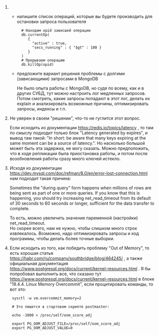 1.
    - напишите список операций, которые вы будете производить для остановки запроса пользователя

            # Находим opid зависшей операции 
            db.currentOp(
               {
                 "active" : true,
                 "secs_running" : { "$gt" : 180 }
               }
            )
            # Прерываем операцию
            db.killOp(opid)
    
    - предложите вариант решения проблемы с долгими (зависающими) запросами в MongoDB
    
        Не было опыта работы с MongoDB, но судя по всему, как и в других СУБД, тут можно настроить лог медленных запросов. Потом смотреть, какие запросы попадают в этот лог, делать их explain и анализировать возможные причины, оптимизировать запросы, индексы и т.п.
    
2. Не уверен в своем "решении", что-то не гуглится этот вопрос.  
      
    Если исходить из документации https://redis.io/topics/latency , то там по смыслу подходит только блок "Latency generated by expires", и вывод там такой: "In short: be aware that many keys expiring at the same moment can be a source of latency.". Но насколько большой может быть эта задержка, не могу сказать. Можно предположить, что в ходе репликации была приостановка работы, и потом после возобновления работы сразу много ключей истекло.

3. Исходя из документации https://dev.mysql.com/doc/refman/8.0/en/error-lost-connection.html нам подходит такая причина:  
      
    Sometimes the "during query" form happens when millions of rows are being sent as part of one or more queries. If you know that this is happening, you should try increasing net_read_timeout from its default of 30 seconds to 60 seconds or longer, sufficient for the data transfer to complete.  
      
    То есть, можно увеличить значение паременной (настройки) net_read_timeout.  
    Но скорее всего, нам не нужно, чтобы слишком много строк извлекалось. Возможно, надо оптимизировать запросы и код программы, чтобы делать более точные выборки.

4. Если исходить из того, как победить проблему "Out of Memory", то есть хорошая статья https://habr.com/ru/company/southbridge/blog/464245/ , а также официальная документация https://www.postgresql.org/docs/current/kernel-resources.html . Я бы попробовал выполнить все, что сказано тут https://www.postgresql.org/docs/current/kernel-resources.html в блоке "19.4.4. Linux Memory Overcommit", если процитировать команды, то вот это:

        sysctl -w vm.overcommit_memory=2

        # Это пишется в стартовом скрипте postmaster:

        echo -1000 > /proc/self/oom_score_adj

        export PG_OOM_ADJUST_FILE=/proc/self/oom_score_adj
        export PG_OOM_ADJUST_VALUE=0
        
